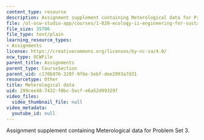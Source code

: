 ```yaml
---
content_type: resource
description: Assignment supplement containing Meterological data for Problem Set 3.
file: /ol-ocw-studio-app/courses/1-020-ecology-ii-engineering-for-sustainability-spring-2008/299cee487432f0bc5ecfe6a52d993297_harvardmet.txt
file_size: 35706
file_type: text/plain
learning_resource_types:
- Assignments
license: https://creativecommons.org/licenses/by-nc-sa/4.0/
ocw_type: OCWFile
parent_title: Assignments
parent_type: CourseSection
parent_uid: c170b976-320f-9f6e-5ebf-dee2993a7d31
resourcetype: Other
title: Meterological data
uid: 299cee48-7432-f0bc-5ecf-e6a52d993297
video_files:
  video_thumbnail_file: null
video_metadata:
  youtube_id: null
---
```

Assignment supplement containing Meterological data for Problem Set 3.